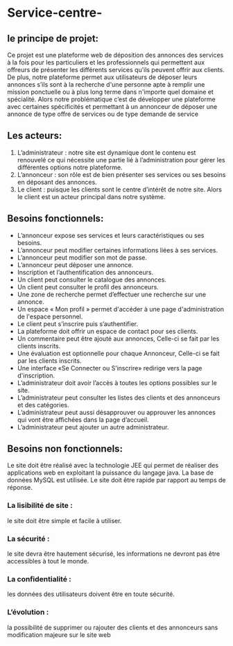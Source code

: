 # Service-centre-
## le principe de projet: 
Ce projet est une plateforme web de déposition des annonces des services à la fois pour les particuliers et les professionnels qui permettent aux offreurs de présenter les différents services qu’ils peuvent offrir aux clients. De plus, notre plateforme permet aux utilisateurs de déposer leurs annonces s’ils sont à la recherche d'une personne apte à remplir une mission ponctuelle ou à plus long terme dans n'importe quel domaine et spécialité. Alors notre problématique c’est de développer une plateforme avec certaines spécificités et permettant à un annonceur de déposer une annonce de type offre de services ou de type demande de service

## Les acteurs:
1.  L’administrateur : notre site est dynamique dont le contenu est renouvelé ce qui
nécessite une partie lié à l’administration pour gérer les différentes options notre
plateforme.
2. L’annonceur : son rôle est de bien présenter ses services ou ses besoins en déposant
des annonces.
3. Le client : puisque les clients sont le centre d’intérêt de notre site. Alors le client est
un acteur principal dans notre système.
## Besoins fonctionnels:

* L’annonceur expose ses services et leurs caractéristiques ou ses besoins.
* L’annonceur peut modifier certaines informations liées à ses services.
* L’annonceur peut modifier son mot de passe.
* L’annonceur peut déposer une annonce.
* Inscription et l’authentification des annonceurs.
* Un client peut consulter le catalogue des annonces.
* Un client peut consulter le profil des annonceurs.
* Une zone de recherche permet d’effectuer une recherche sur une annonce.
* Un espace « Mon profil » permet d'accéder à une page d'administration de l'espace personnel.
* Le client peut s’inscrire puis s’authentifier.
* La plateforme doit offrir un espace de contact pour ses clients.
* Un commentaire peut être ajouté aux annonces, Celle-ci se fait par les clients inscrits.
* Une évaluation est optionnelle pour chaque Annonceur, Celle-ci se fait par les clients
inscrits.
* Une interface «Se Connecter ou S’inscrire» redirige vers la page
d'inscription.
* L’administrateur doit avoir l’accès à toutes les options possibles sur le site.
* L’administrateur peut consulter les listes des clients et des annonceurs et des catégories.
* L’administrateur peut aussi désapprouver ou approuver les annonces qui vont être affichées dans la page d’accueil.
* L’administrateur peut ajouter un autre administrateur.
## Besoins non fonctionnels:
Le site doit être réalisé avec la technologie JEE qui permet de réaliser des applications web
en exploitant la puissance du langage java.
La base de données MySQL est utilisée.
Le site doit être rapide par rapport au temps de réponse.
### La lisibilité de site : 
le site doit être simple et facile à utiliser.
### La sécurité : 
le site devra être hautement sécurisé, les informations ne devront pas être
accessibles à tout le monde.
### La confidentialité :
les données des utilisateurs doivent être en toute sécurité.
### L’évolution :
la possibilité de supprimer ou rajouter des clients et des annonceurs sans modification majeure sur le site web
